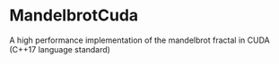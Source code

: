 # MandelbrotCuda
A high performance implementation of the mandelbrot fractal in CUDA (C++17 language standard)
